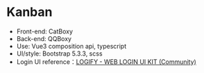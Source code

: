 # Kanban
* Front-end: CatBoxy
* Back-end: QQBoxy
* Use: Vue3 composition api,  typescript
* UI/style: Bootstrap 5.3.3, scss
* Login UI reference：[LOGIFY - WEB LOGIN UI KIT (Community)](https://www.figma.com/file/TOWEbpIzO80dPzd1dTKCQo/LOGIFY---WEB-LOGIN-UI-KIT-(Community)?type=design&node-id=0-1&mode=design&t=ebZEuC6ypMuoUkNp-0)
